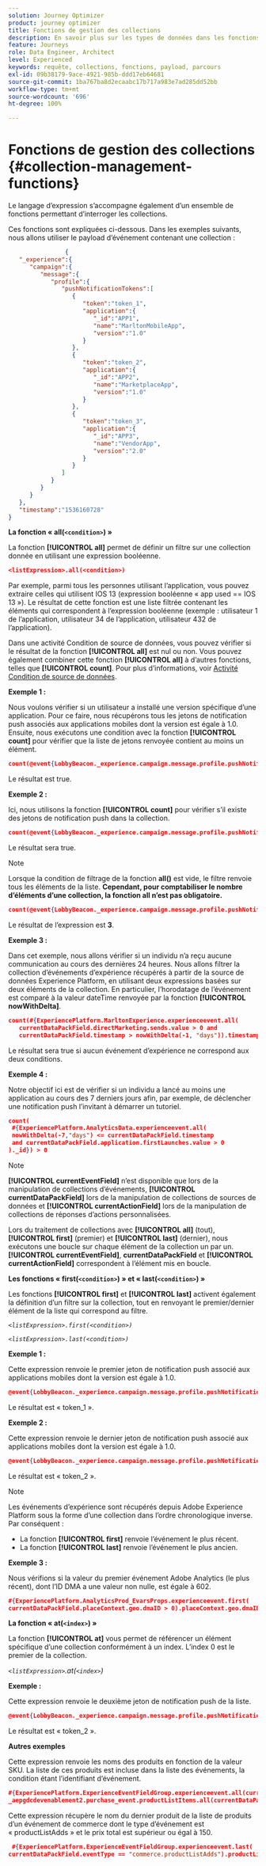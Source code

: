 ```yaml
---
solution: Journey Optimizer
product: journey optimizer
title: Fonctions de gestion des collections
description: En savoir plus sur les types de données dans les fonctions de gestion des collections
feature: Journeys
role: Data Engineer, Architect
level: Experienced
keywords: requête, collections, fonctions, payload, parcours
exl-id: 09b38179-9ace-4921-985b-ddd17eb64681
source-git-commit: 1ba767ba8d2ecaabc17b717a983e7ad285dd52bb
workflow-type: tm+mt
source-wordcount: '696'
ht-degree: 100%

---
```


# Fonctions de gestion des collections {#collection-management-functions}

Le langage d’expression s’accompagne également d’un ensemble de fonctions permettant d’interroger les collections.

Ces fonctions sont expliquées ci-dessous. Dans les exemples suivants, nous allons utiliser le payload d’événement contenant une collection :

```json
                { 
   "_experience":{ 
      "campaign":{ 
         "message":{ 
            "profile":{ 
               "pushNotificationTokens":[ 
                  { 
                     "token":"token_1",
                     "application":{ 
                        "_id":"APP1",
                        "name":"MarltonMobileApp",
                        "version":"1.0"
                     }
                  },
                  { 
                     "token":"token_2",
                     "application":{ 
                        "_id":"APP2",
                        "name":"MarketplaceApp",
                        "version":"1.0"
                     }
                  },
                  { 
                     "token":"token_3",
                     "application":{ 
                        "_id":"APP3",
                        "name":"VendorApp",
                        "version":"2.0"
                     }
                  }
               ]
            }
         }
      }
   },
   "timestamp":"1536160728"
}
```

**La fonction « all(`<condition>`) »**

La fonction **[!UICONTROL all]** permet de définir un filtre sur une collection donnée en utilisant une expression booléenne.

```json
<listExpression>.all(<condition>)
```

Par exemple, parmi tous les personnes utilisant l’application, vous pouvez extraire celles qui utilisent IOS 13 (expression booléenne « app used == IOS 13 »). Le résultat de cette fonction est une liste filtrée contenant les éléments qui correspondent à l’expression booléenne (exemple : utilisateur 1 de l’application, utilisateur 34 de l’application, utilisateur 432 de l’application).

Dans une activité Condition de source de données, vous pouvez vérifier si le résultat de la fonction **[!UICONTROL all]** est nul ou non. Vous pouvez également combiner cette fonction **[!UICONTROL all]** à d’autres fonctions, telles que **[!UICONTROL count]**. Pour plus d’informations, voir [Activité Condition de source de données](../condition-activity.md#data_source_condition).

**Exemple 1 :**

Nous voulons vérifier si un utilisateur a installé une version spécifique d’une application. Pour ce faire, nous récupérons tous les jetons de notification push associés aux applications mobiles dont la version est égale à 1.0. Ensuite, nous exécutons une condition avec la fonction **[!UICONTROL count]** pour vérifier que la liste de jetons renvoyée contient au moins un élément. 

```json
count(@event{LobbyBeacon._experience.campaign.message.profile.pushNotificationTokens.all(currentEventField.application.version == "1.0").token}) > 0
```

Le résultat est true.

**Exemple 2 :**

Ici, nous utilisons la fonction **[!UICONTROL count]** pour vérifier s’il existe des jetons de notification push dans la collection.

```json
count(@event{LobbyBeacon._experience.campaign.message.profile.pushNotificationTokens.all().token}) > 0
```

Le résultat sera true.

<!--Alternatively, you can check if there is no token in the collection:

   ```json
   count(@event{LobbyBeacon._experience.campaign.message.profile.pushNotificationTokens.all().token}) == 0
   ```

The result will be false.

Here we use the count function in a condition to count the number of push notification tokens in the event.

`count(@event{LobbyBeacon._experience.campaign.message.profile.pushNotificationTokens.all().token})`

The result is true.

Note that when the condition in the **all()** function is empty, the filter will return all the elements in the list. Hence, the expression above is equivalent to:

`count(@event{LobbyBeacon._experience.campaign.message.profile.pushNotificationTokens.application.name})`

In both cases, the result of the expression is **3**.

A query of experience events recorded on the Adobe Experience Platform may or may not include the current event that triggered the current Journey. This will depend on the relative processing time with which [!DNL Journey Orchestration] sees an event and started evaluating conditions, versus the time it takes for that event to be ingested into the Adobe Experience Platform. For example, when using the .all() syntax to query experience events from the Adobe Experience Platform, we recommend enforcing the exclusion of the current event (by requiring an
earlier timestamp) in order to only consider prior events.-->

>[!NOTE]
>
>Lorsque la condition de filtrage de la fonction **all()** est vide, le filtre renvoie tous les éléments de la liste. **Cependant, pour comptabiliser le nombre d’éléments d’une collection, la fonction all n’est pas obligatoire.**


```json
count(@event{LobbyBeacon._experience.campaign.message.profile.pushNotificationTokens.token})
```

Le résultat de l’expression est **3**.

**Exemple 3 :**

Dans cet exemple, nous allons vérifier si un individu n’a reçu aucune communication au cours des dernières 24 heures. Nous allons filtrer la collection d’événements d’expérience récupérés à partir de la source de données Experience Platform, en utilisant deux expressions basées sur deux éléments de la collection. En particulier, l’horodatage de l’événement est comparé à la valeur dateTime renvoyée par la fonction **[!UICONTROL nowWithDelta]**.

```json
count(#{ExperiencePlatform.MarltonExperience.experienceevent.all(
   currentDataPackField.directMarketing.sends.value > 0 and
   currentDataPackField.timestamp > nowWithDelta(-1, "days")).timestamp}) == 0
```

Le résultat sera true si aucun événement d’expérience ne correspond aux deux conditions.

**Exemple 4 :**

Notre objectif ici est de vérifier si un individu a lancé au moins une application au cours des 7 derniers jours afin, par exemple, de déclencher une notification push l’invitant à démarrer un tutoriel. 

```json
count(
 #{ExperiencePlatform.AnalyticsData.experienceevent.all(
 nowWithDelta(-7,"days") <= currentDataPackField.timestamp
 and currentDataPackField.application.firstLaunches.value > 0
)._id}) > 0
```

<!--**"All + Count" example 4:** here we use the count function in a boolean expression to see if there is push notification tokens in the collection.

`count(@event{LobbyBeacon._experience.campaign.message.profile.pushNotificationTokens.all().application.name}) > 0`

The result will be:

`true`

Alternatively, you can check if there is NO token in the collection:

`count(@event{LobbyBeacon._experience.campaign.message.profile.pushNotificationTokens.all().application.name}) =0`

The result will be:

`false`-->

>[!NOTE]
>
>**[!UICONTROL currentEventField]** n’est disponible que lors de la manipulation de collections d’événements, **[!UICONTROL currentDataPackField]** lors de la manipulation de collections de sources de données et **[!UICONTROL currentActionField]** lors de la manipulation de collections de réponses d’actions personnalisées.
>
>Lors du traitement de collections avec **[!UICONTROL all]** (tout), **[!UICONTROL first]** (premier) et **[!UICONTROL last]** (dernier), nous exécutons une boucle sur chaque élément de la collection un par un. **[!UICONTROL currentEventField]**, **currentDataPackField** et **[!UICONTROL currentActionField]** correspondent à l’élément mis en boucle.

**Les fonctions « first(`<condition>`) » et « last(`<condition>`) »**

Les fonctions **[!UICONTROL first]** et **[!UICONTROL last]** activent également la définition d’un filtre sur la collection, tout en renvoyant le premier/dernier élément de la liste qui correspond au filtre.

_`<listExpression>.first(<condition>)`_

_`<listExpression>.last(<condition>)`_

**Exemple 1 :**

Cette expression renvoie le premier jeton de notification push associé aux applications mobiles dont la version est égale à 1.0. 

```json
@event{LobbyBeacon._experience.campaign.message.profile.pushNotificationTokens.first(currentEventField.application.version == "1.0").token
```

Le résultat est « token_1 ».

**Exemple 2 :**

Cette expression renvoie le dernier jeton de notification push associé aux applications mobiles dont la version est égale à 1.0. 

```json
@event{LobbyBeacon._experience.campaign.message.profile.pushNotificationTokens.last(currentEventField.application.version == "1.0").token}
```

Le résultat est « token_2 ».

>[!NOTE]
>
>Les événements d’expérience sont récupérés depuis Adobe Experience Platform sous la forme d’une collection dans l’ordre chronologique inverse. Par conséquent :
>
>* La fonction **[!UICONTROL first]** renvoie l’événement le plus récent.
>* La fonction **[!UICONTROL last]** renvoie l’événement le plus ancien.

**Exemple 3 :**

Nous vérifions si la valeur du premier événement Adobe Analytics (le plus récent), dont l’ID DMA a une valeur non nulle, est égale à 602.

```json
#{ExperiencePlatform.AnalyticsProd_EvarsProps.experienceevent.first(
currentDataPackField.placeContext.geo.dmaID > 0).placeContext.geo.dmaID} == 602
```

**La fonction « at(`<index>`) »**

La fonction **[!UICONTROL at]** vous permet de référencer un élément spécifique d’une collection conformément à un index.
L’index 0 est le premier de la collection.

_`<listExpression>`.at(`<index>`)_

**Exemple :**

Cette expression renvoie le deuxième jeton de notification push de la liste.

```json
@event{LobbyBeacon._experience.campaign.message.profile.pushNotificationTokens.at(1).token}
```

Le résultat est « token_2 ».

**Autres exemples**

Cette expression renvoie les noms des produits en fonction de la valeur SKU. La liste de ces produits est incluse dans la liste des événements, la condition étant l’identifiant d’événement.

```json
#{ExperiencePlatform.ExperienceEventFieldGroup.experienceevent.all(currentDataPackField._aepgdcdevenablement2.purchase_event.receipt_nbr == "10-337-4016"). 
_aepgdcdevenablement2.purchase_event.productListItems.all(currentDataPackField.SKU == "AB17 1234 1775 19DT B4DR 8HDK 762").name}
```

Cette expression récupère le nom du dernier produit de la liste de produits d’un événement de commerce dont le type d’événement est « productListAdds » et le prix total est supérieur ou égal à 150.

```json
 #{ExperiencePlatform.ExperienceEventFieldGroup.experienceevent.last(
currentDataPackField.eventType == "commerce.productListAdds").productListItems.last(currentDataPackField.priceTotal >= 150).name}
```
